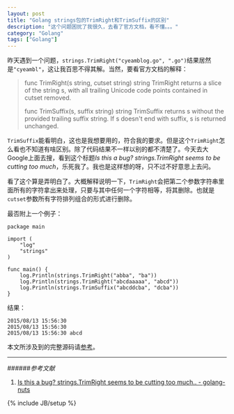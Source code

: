 ```yaml
---
layout: post
title: "Golang strings包的TrimRight和TrimSuffix的区别"
description: "这个问题困扰了我很久，去看了官方文档，看不懂。。。"
category: "Golang"
tags: ["Golang"]
---
```


昨天遇到一个问题，`strings.TrimRight("cyeamblog.go", ".go")`结果居然是`"cyeambl"`，这让我百思不得其解。当然，要看官方文档的解释：

> func TrimRight(s string, cutset string) string
> TrimRight returns a slice of the string s, with all trailing Unicode code points contained in cutset removed.
> 
> func TrimSuffix(s, suffix string) string
> TrimSuffix returns s without the provided trailing suffix string. If s doesn't end with suffix, s is returned unchanged.

`TrimSuffix`能看明白，这也是我想要用的，符合我的要求。但是这个`TrimRight`怎么看也不知道有啥区别。除了代码结果不一样以别的都不清楚了。今天去大Google上面去搜，看到这个标题*Is this a bug? strings.TrimRight seems to be cutting too much*，乐死我了。我也是这样想的呀，只不过不好意思上去问。

看了这个算是弄明白了。大概解释说明一下，`TrimRight`会把第二个参数字符串里面所有的字符拿出来处理，只要与其中任何一个字符相等，将其删除。也就是`cutset`参数所有字符排列组合的形式进行删除。

最否附上一个例子：

	package main

	import (
		"log"
		"strings"
	)

	func main() {
		log.Println(strings.TrimRight("abba", "ba"))
		log.Println(strings.TrimRight("abcdaaaaa", "abcd"))
		log.Println(strings.TrimSuffix("abcddcba", "dcba"))
	}

结果：

	2015/08/13 15:56:30
	2015/08/13 15:56:30
	2015/08/13 15:56:30 abcd

本文所涉及到的完整源码请[参考](https://github.com/mnhkahn/go_code/blob/master/test_trim.go)。

---

######*参考文献*
1. [Is this a bug? strings.TrimRight seems to be cutting too much.. - golang-nuts](https://groups.google.com/forum/#!topic/golang-nuts/WAItFEvrhmU)

{% include JB/setup %}